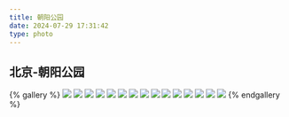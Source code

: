 ```yaml
---
title: 朝阳公园
date: 2024-07-29 17:31:42
type: photo
---
```


## 北京-朝阳公园

{% gallery %}
![](https://file-1305436646.file.myqcloud.com/blog/photo/7/1.webp)
![](https://file-1305436646.file.myqcloud.com/blog/photo/7/2.webp)
![](https://file-1305436646.file.myqcloud.com/blog/photo/7/3.webp)
![](https://file-1305436646.file.myqcloud.com/blog/photo/7/4.webp)
![](https://file-1305436646.file.myqcloud.com/blog/photo/7/5.webp)
![](https://file-1305436646.file.myqcloud.com/blog/photo/7/6.webp)
![](https://file-1305436646.file.myqcloud.com/blog/photo/7/7.webp)
![](https://file-1305436646.file.myqcloud.com/blog/photo/7/8.webp)
![](https://file-1305436646.file.myqcloud.com/blog/photo/7/9.webp)
![](https://file-1305436646.file.myqcloud.com/blog/photo/7/10.webp)
![](https://file-1305436646.file.myqcloud.com/blog/photo/7/11.webp)
![](https://file-1305436646.file.myqcloud.com/blog/photo/7/12.webp)
![](https://file-1305436646.file.myqcloud.com/blog/photo/7/13.webp)
![](https://file-1305436646.file.myqcloud.com/blog/photo/7/14.webp)
![](https://file-1305436646.file.myqcloud.com/blog/photo/7/15.webp)
{% endgallery %}